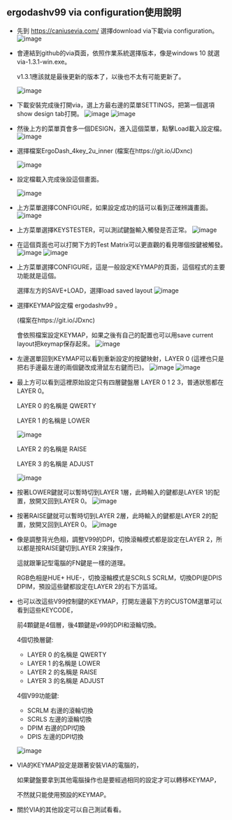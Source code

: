 ## ergodashv99 via configuration使用說明
* 先到 https://caniusevia.com/ 選擇download via下載via configuration。
  ![image](https://github.com/ouser555/ergodashv99/blob/main/ergodashv99via%E4%BD%BF%E7%94%A8%E8%AA%AA%E6%98%8E/0001.png)
  
  
* 會連結到github的via頁面，依照作業系統選擇版本，像是windows 10 就選 via-1.3.1-win.exe。

  v1.3.1應該就是最後更新的版本了，以後也不太有可能更新了。
  
  ![image](https://github.com/ouser555/ergodashv99/blob/main/ergodashv99via%E4%BD%BF%E7%94%A8%E8%AA%AA%E6%98%8E/0002.png)
  
  
* 下載安裝完成後打開via，選上方最右邊的菜單SETTINGS，把第一個選項show design tab打開。
  ![image](https://github.com/ouser555/ergodashv99/blob/main/ergodashv99via%E4%BD%BF%E7%94%A8%E8%AA%AA%E6%98%8E/0003.png) 
  ![image](https://github.com/ouser555/ergodashv99/blob/main/ergodashv99via%E4%BD%BF%E7%94%A8%E8%AA%AA%E6%98%8E/0014.png) 
  

* 然後上方的菜單頁會多一個DESIGN，進入這個菜單，點擊Load載入設定檔。
  ![image](https://github.com/ouser555/ergodashv99/blob/main/ergodashv99via%E4%BD%BF%E7%94%A8%E8%AA%AA%E6%98%8E/0012.png)
  
  
* 選擇檔案ErgoDash_4key_2u_inner
  (檔案在https://git.io/JDxnc)

  ![image](https://github.com/ouser555/ergodashv99/blob/main/ergodashv99via%E4%BD%BF%E7%94%A8%E8%AA%AA%E6%98%8E/0004.png)
  
  
* 設定檔載入完成後設這個畫面。

  ![image](https://github.com/ouser555/ergodashv99/blob/main/ergodashv99via%E4%BD%BF%E7%94%A8%E8%AA%AA%E6%98%8E/0015.png) 
  

* 上方菜單選擇CONFIGURE，如果設定成功的話可以看到正確辨識畫面。
  ![image](https://github.com/ouser555/ergodashv99/blob/main/ergodashv99via%E4%BD%BF%E7%94%A8%E8%AA%AA%E6%98%8E/0011.png)
  
  
* 上方菜單選擇KEYSTESTER，可以測試鍵盤輸入觸發是否正常。
  ![image](https://github.com/ouser555/ergodashv99/blob/main/ergodashv99via%E4%BD%BF%E7%94%A8%E8%AA%AA%E6%98%8E/0019.png)
  
  
* 在這個頁面也可以打開下方的Test Matrix可以更直觀的看見哪個按鍵被觸發。
  ![image](https://github.com/ouser555/ergodashv99/blob/main/ergodashv99via%E4%BD%BF%E7%94%A8%E8%AA%AA%E6%98%8E/0018.png)
  ![image](https://github.com/ouser555/ergodashv99/blob/main/ergodashv99via%E4%BD%BF%E7%94%A8%E8%AA%AA%E6%98%8E/0010.png)
  

* 上方菜單選擇CONFIGURE，這是一般設定KEYMAP的頁面，這個程式的主要功能就是這個。

  選擇左方的SAVE+LOAD，選擇load saved layout
  ![image](https://github.com/ouser555/ergodashv99/blob/main/ergodashv99via%E4%BD%BF%E7%94%A8%E8%AA%AA%E6%98%8E/0007.png)
  
     
* 選擇KEYMAP設定檔 ergodashv99 。
  
  (檔案在https://git.io/JDxnc)
  
  會依照檔案設定KEYMAP，如果之後有自己的配置也可以用save current layout把keymap保存起來。
  ![image](https://github.com/ouser555/ergodashv99/blob/main/ergodashv99via%E4%BD%BF%E7%94%A8%E8%AA%AA%E6%98%8E/0005.png)
  
  
* 左邊選單回到KEYMAP可以看到重新設定的按鍵映射，LAYER 0 (這裡也只是把右手邊最左邊的兩個鍵改成滑鼠左右鍵而已)。
  ![image](https://github.com/ouser555/ergodashv99/blob/main/ergodashv99via%E4%BD%BF%E7%94%A8%E8%AA%AA%E6%98%8E/0017.png)
  ![image](https://github.com/ouser555/ergodashv99/blob/main/ergodashv99via%E4%BD%BF%E7%94%A8%E8%AA%AA%E6%98%8E/0020.png) 
  
  
* 最上方可以看到這裡原始設定只有四層鍵盤層 LAYER 0 1 2 3，普通狀態都在LAYER 0。
  
  LAYER 0 的名稱是 QWERTY
  
  LAYER 1 的名稱是 LOWER
  
  ![image](https://github.com/ouser555/ergodashv99/blob/main/ergodashv99via%E4%BD%BF%E7%94%A8%E8%AA%AA%E6%98%8E/0013.png)
  
  
  LAYER 2 的名稱是 RAISE
  
  LAYER 3 的名稱是 ADJUST
  
  ![image](https://github.com/ouser555/ergodashv99/blob/main/ergodashv99via%E4%BD%BF%E7%94%A8%E8%AA%AA%E6%98%8E/0009.png)
  

* 按著LOWER鍵就可以暫時切到LAYER 1層，此時輸入的鍵都是LAYER 1的配置，放開又回到LAYER 0。
  ![image](https://github.com/ouser555/ergodashv99/blob/main/ergodashv99via%E4%BD%BF%E7%94%A8%E8%AA%AA%E6%98%8E/0008.png)
  

* 按著RAISE鍵就可以暫時切到LAYER 2層，此時輸入的鍵都是LAYER 2的配置，放開又回到LAYER 0。
  ![image](https://github.com/ouser555/ergodashv99/blob/main/ergodashv99via%E4%BD%BF%E7%94%A8%E8%AA%AA%E6%98%8E/0016.png)
  

* 像是調整背光色相，調整V99的DPI，切換滾輪模式都是設定在LAYER 2，所以都是按RAISE鍵切到LAYER 2來操作，

  這就跟筆記型電腦的FN鍵是一樣的道理。
  
  RGB色相是HUE+ HUE-，切換滾輪模式是SCRLS SCRLM，切換DPI是DPIS DPIM，預設這些鍵都設定在LAYER 2的右下方區域。
  
  
* 也可以改這些V99控制鍵的KEYMAP，打開左邊最下方的CUSTOM選單可以看到這些KEYCODE，

  前4顆鍵是4個層，後4顆鍵是v99的DPI和滾輪切換。
  
  4個切換層鍵:
    * LAYER 0 的名稱是 QWERTY
    * LAYER 1 的名稱是 LOWER
    * LAYER 2 的名稱是 RAISE
    * LAYER 3 的名稱是 ADJUST
  
  4個V99功能鍵:
    * SCRLM 右邊的滾輪切換
    * SCRLS 左邊的滾輪切換    
    * DPIM  右邊的DPI切換
    * DPIS  左邊的DPI切換
    
   

  ![image](https://github.com/ouser555/ergodashv99/blob/main/ergodashv99via%E4%BD%BF%E7%94%A8%E8%AA%AA%E6%98%8E/0006.png)
  
  
* VIA的KEYMAP設定是跟著安裝VIA的電腦的，

  如果鍵盤要拿到其他電腦操作也是要經過相同的設定才可以轉移KEYMAP，
  
  不然就只能使用預設的KEYMAP。
  

* 關於VIA的其他設定可以自己測試看看。
